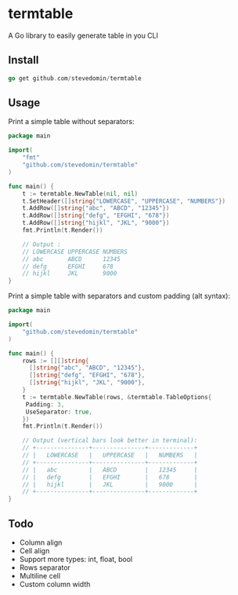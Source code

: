 termtable
==========

A Go library to easily generate table in you CLI

## Install

```go
go get github.com/stevedomin/termtable
```

## Usage

Print a simple table without separators:

```go
package main

import(
    "fmt"
    "github.com/stevedomin/termtable"
)

func main() {
    t := termtable.NewTable(nil, nil)
    t.SetHeader([]string{"LOWERCASE", "UPPERCASE", "NUMBERS"})
    t.AddRow([]string{"abc", "ABCD", "12345"})
    t.AddRow([]string{"defg", "EFGHI", "678"})
    t.AddRow([]string{"hijkl", "JKL", "9000"})
    fmt.Println(t.Render())

    // Output :
    // LOWERCASE UPPERCASE NUMBERS
    // abc       ABCD      12345
    // defg      EFGHI     678
    // hijkl     JKL       9000
}
```

Print a simple table with separators and custom padding (alt syntax):

```go
package main

import(
    "github.com/stevedomin/termtable"
)

func main() {
    rows := [][]string{
      []string{"abc", "ABCD", "12345"},
      []string{"defg", "EFGHI", "678"},
      []string{"hijkl", "JKL", "9000"},
    }
    t := termtable.NewTable(rows, &termtable.TableOptions{
     Padding: 3,
     UseSeparator: true,
    })
    fmt.Println(t.Render())

    // Output (vertical bars look better in terminal):
    // +---------------+---------------+-------------+
    // |   LOWERCASE   |   UPPERCASE   |   NUMBERS   |
    // +---------------+---------------+-------------+
    // |   abc         |   ABCD        |   12345     |
    // |   defg        |   EFGHI       |   678       |
    // |   hijkl       |   JKL         |   9000      |
    // +---------------+---------------+-------------+
}
```

## Todo

* Column align
* Cell align
* Support more types: int, float, bool
* Rows separator
* Multiline cell
* Custom column width
